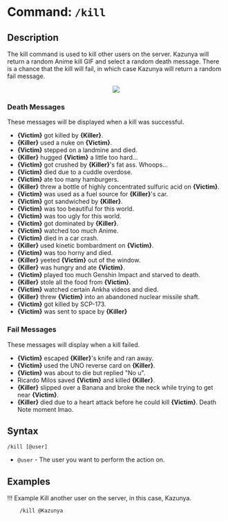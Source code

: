 # **Command:** `/kill`

## **Description**

The kill command is used to kill other users on the server. Kazunya will return a random Anime kill GIF and select a random death message. There is a chance that the kill will fail, in which case Kazunya will return a random fail message.

<p align="center"><img src="https://c.tenor.com/FJmJM5jRVp4AAAAd/wasted-anime.gif"></p>

### **Death Messages**

These messages will be displayed when a kill was successful.

- **{Victim}** got killed by **{Killer}**.
- **{Killer}** used a nuke on **{Victim}**.
- **{Victim}** stepped on a landmine and died.
- **{Killer}** hugged **{Victim}** a little too hard...
- **{Victim}** got crushed by **{Killer}**'s fat ass. Whoops...
- **{Victim}** died due to a cuddle overdose.
- **{Victim}** ate too many hamburgers.
- **{Killer}** threw a bottle of highly concentrated sulfuric acid on **{Victim}**.
- **{Victim}** was used as a fuel source for **{Killer}**'s car.
- **{Victim}** got sandwiched by **{Killer}**.
- **{Victim}** was too beautiful for this world.
- **{Victim}** was too ugly for this world.
- **{Victim}** got dominated by **{Killer}**.
- **{Victim}** watched too much Anime.
- **{Victim}** died in a car crash.
- **{Killer}** used kinetic bombardment on **{Victim}**.
- **{Victim}** was too horny and died.
- **{Killer}** yeeted **{Victim}** out of the window.
- **{Killer}** was hungry and ate **{Victim}**.
- **{Victim}** played too much Genshin Impact and starved to death.
- **{Killer}** stole all the food from **{Victim}**.
- **{Victim}** watched certain Ankha videos and died.
- **{Killer}** threw **{Victim}** into an abandoned nuclear missile shaft.
- **{Victim}** got killed by SCP-173.
- **{Victim}** was sent to space by **{Killer}**

### **Fail Messages**

These messages will display when a kill failed.

- **{Victim}** escaped **{Killer}**'s knife and ran away.
- **{Victim}** used the UNO reverse card on **{Killer}**.
- **{Victim}** was about to die but replied "No u".
- Ricardo Milos saved **{Victim}** and killed **{Killer}**.
- **{Killer}** slipped over a Banana and broke the neck while trying to get near **{Victim}**.
- **{Killer}** died due to a heart attack before he could kill **{Victim}**. Death Note moment lmao.

## **Syntax**

    /kill [@user]

- `@user` - The user you want to perform the action on.

## **Examples**

!!! Example
    Kill another user on the server, in this case, Kazunya.

        /kill @Kazunya